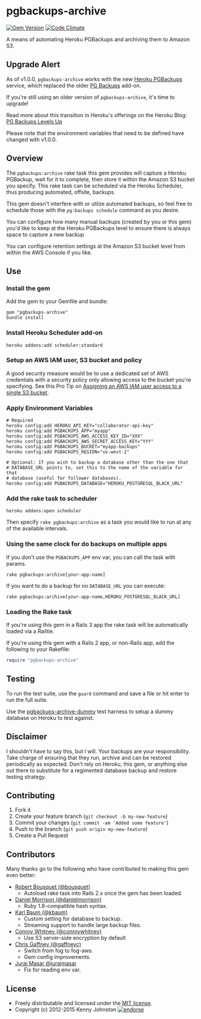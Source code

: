 # pgbackups-archive

[![Gem Version](https://badge.fury.io/rb/pgbackups-archive.svg)](http://badge.fury.io/rb/pgbackups-archive)
[![Code Climate](https://codeclimate.com/github/kjohnston/pgbackups-archive/badges/gpa.svg)](https://codeclimate.com/github/kjohnston/pgbackups-archive)

A means of automating Heroku PGBackups and archiving them to Amazon S3.

## Upgrade Alert

As of v1.0.0, `pgbackups-archive` works with the new [Heroku PGBackups](https://devcenter.heroku.com/articles/heroku-postgres-backups) service, which replaced the older [PG Backups](https://devcenter.heroku.com/articles/pgbackups) add-on.

If you're still using an older version of `pgbackups-archive`, it's time to upgrade!

Read more about this transition in Heroku's offerings on the Heroku Blog: [PG Backups Levels Up](https://blog.heroku.com/archives/2015/3/11/pgbackups-levels-up)

Please note that the environment variables that need to be defined have changed with
v1.0.0.

## Overview

The `pgbackups:archive` rake task this gem provides will capture a Heroku PGBackup, wait for it to complete, then store it within the Amazon S3 bucket you specify.  This rake task can be scheduled via the Heroku Scheduler, thus producing automated, offsite, backups.

This gem doesn't interfere with or utilze automated backups, so feel free to schedule those with the `pg:backups schedule` command as you desire.

You can configure how many manual backups (created by you or this gem) you'd like to keep at the Heroku PGBackups level to ensure there is always space to capture a new backup.

You can configure retention settings at the Amazon S3 bucket level from within the AWS Console if you like.

## Use

### Install the gem

Add the gem to your Gemfile and bundle:

    gem "pgbackups-archive"
    bundle install

### Install Heroku Scheduler add-on

    heroku addons:add scheduler:standard

### Setup an AWS IAM user, S3 bucket and policy

A good security measure would be to use a dedicated set of AWS credentials with a security policy only allowing access to the bucket you're specifying.  See this Pro Tip on [Assigning an AWS IAM user access to a single S3 bucket](http://coderwall.com/p/dwhlma).

### Apply Environment Variables

    # Required
    heroku config:add HEROKU_API_KEY="collaborator-api-key"
    heroku config:add PGBACKUPS_APP="myapp"
    heroku config:add PGBACKUPS_AWS_ACCESS_KEY_ID="XXX"
    heroku config:add PGBACKUPS_AWS_SECRET_ACCESS_KEY="YYY"
    heroku config:add PGBACKUPS_BUCKET="myapp-backups"
    heroku config:add PGBACKUPS_REGION="us-west-2"

    # Optional: If you wish to backup a database other than the one that
    # DATABASE_URL points to, set this to the name of the variable for that
    # database (useful for follower databases).
    heroku config:add PGBACKUPS_DATABASE="HEROKU_POSTGRESQL_BLACK_URL"

### Add the rake task to scheduler

    heroku addons:open scheduler

Then specify `rake pgbackups:archive` as a task you would like to run at any of the available intervals.

### Using the same clock for do backups on multiple apps

If you don't use the `PGBACKUPS_APP` env var, you can call the task with params.


    rake pgbackups:archive[your-app-name]


If you want to do a backup for no `DATABASE_URL` you can execute:

    rake pgbackups:archive[your-app-name,HEROKU_POSTGRESQL_BLACK_URL]

### Loading the Rake task

If you're using this gem in a Rails 3 app the rake task will be automatically loaded via a Railtie.

If you're using this gem with a Rails 2 app, or non-Rails app, add the following to your Rakefile:

```ruby
require "pgbackups-archive"
```

## Testing

To run the test suite, use the `guard` command and save a file or hit enter to run the full suite.

Use the [pgbackups-archive-dummy](https://github.com/kjohnston/pgbackups-archive-dummy) test harness to setup a dummy database on Heroku to test against.

## Disclaimer

I shouldn't have to say this, but I will.  Your backups are your responsibility.  Take charge of ensuring that they run, archive and can be restored periodically as expected.  Don't rely on Heroku, this gem, or anything else out there to substitute for a regimented database backup and restore testing strategy.

## Contributing

1. Fork it
2. Create your feature branch (`git checkout -b my-new-feature`)
3. Commit your changes (`git commit -am 'Added some feature'`)
4. Push to the branch (`git push origin my-new-feature`)
5. Create a Pull Request

## Contributors

Many thanks go to the following who have contributed to making this gem even better:

* [Robert Bousquet (@bousquet)](https://github.com/bousquet)
  * Autoload rake task into Rails 2.x once the gem has been loaded.
* [Daniel Morrison (@danielmorrison)](https://github.com/danielmorrison)
  * Ruby 1.8-compatible hash syntax.
* [Karl Baum (@kbaum)](https://github.com/kbaum)
  * Custom setting for database to backup.
  * Streaming support to handle large backup files.
* [Conroy Whitney (@conroywhitney)](https://github.com/conroywhitney)
  * Use S3 server-side encryption by default
* [Chris Gaffney (@gaffneyc)](https://github.com/gaffneyc)
  * Switch from fog to fog-aws.
  * Gem config improvements.
* [Juraj Masar @jurajmasar](https://github.com/jurajmasar)
  * Fix for reading env var.

## License

* Freely distributable and licensed under the [MIT license](http://kjohnston.mit-license.org/license.html).
* Copyright (c) 2012-2015 Kenny Johnston [![endorse](http://api.coderwall.com/kjohnston/endorsecount.png)](http://coderwall.com/kjohnston)
